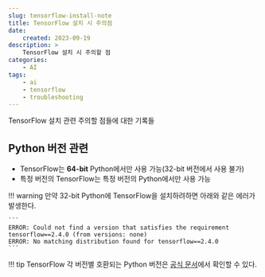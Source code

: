 ```yaml
---
slug: tensorflow-install-note
title: TensorFlow 설치 시 주의점
date:
    created: 2023-09-19
description: >
    TensorFlow 설치 시 주의할 점
categories:
    - AI
tags:
    - ai
    - tensorflow
    - troubleshooting
---
```


TensorFlow 설치 관련 주의할 점들에 대한 기록들  

<!-- more -->

## Python 버전 관련

- TensorFlow는 **64-bit** Python에서만 사용 가능(32-bit 버전에서 사용 불가)
- 특정 버전의 TensorFlow는 특정 버전의 Python에서만 사용 가능

!!! warning
    만약 32-bit Python에 TensorFlow을 설치하려하면 아래와 같은 에러가 발생한다.  

    ```
    ERROR: Could not find a version that satisfies the requirement tensorflow==2.4.0 (from versions: none)
    ERROR: No matching distribution found for tensorflow==2.4.0
    ```

!!! tip
    TensorFlow 각 버전별 호환되는 Python 버전은 [공식 문서](https://www.tensorflow.org/install/source?#tested_build_configurations)에서 확인할 수 있다.  
